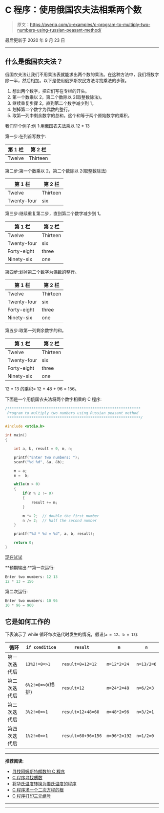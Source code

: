 # C 程序：使用俄国农夫法相乘两个数

> 原文：<https://overiq.com/c-examples/c-program-to-multiply-two-numbers-using-russian-peasant-method/>

最后更新于 2020 年 9 月 23 日

* * *

## 什么是俄国农夫法？

俄国农夫法让我们不用乘法表就能求出两个数的乘法。在这种方法中，我们将数字除一半，然后相加。以下是使用俄罗斯农民方法寻找乘法的步骤。

1.  想出两个数字，把它们写在专栏的开头。
2.  第一个数乘以 2，第二个数除以 2(取整数除法)。
3.  继续重复步骤 2，直到第二个数字减少到 1。
4.  划掉第二个数字为偶数的整行。
5.  取第一列中剩余数字的总和。这个和等于两个原始数字的乘积。

我们举个例子:例 1:用俄国农夫法乘以 12 * 13

第一步:在列首写数字:

| 第 1 栏 | 第 2 栏 |
| --- | --- |
| Twelve | Thirteen |

第二步:第一个数乘以 2，第二个数除以 2(取整数除法)

| 第 1 栏 | 第 2 栏 |
| --- | --- |
| Twelve | Thirteen |
| Twenty-four | six |

第三步:继续重复第二步，直到第二个数字减少到 1。

| 第 1 栏 | 第 2 栏 |
| --- | --- |
| Twelve | Thirteen |
| Twenty-four | six |
| Forty-eight | three |
| Ninety-six | one |

第四步:划掉第二个数字为偶数的整行。

| 第 1 栏 | 第 2 栏 |
| --- | --- |
| Twelve | Thirteen |
| Twenty-four | six |
| Forty-eight | three |
| Ninety-six | one |

第五步:取第一列剩余数字的和。

| 第 1 栏 | 第 2 栏 |
| --- | --- |
| Twelve | Thirteen |
| Twenty-four | six |
| Forty-eight | three |
| Ninety-six | one |

12 * 13 的乘积= 12 + 48 + 96 = 156。

下面是一个用俄国农夫法将两个数字相乘的 C 程序:

```c
/*************************************************************
 Program to multiply two numbers using Russian peasant method
 *************************************************************/

#include <stdio.h>

int main() 
{

    int a, b, result = 0, m, n;   

    printf("Enter two numbers: ");
    scanf("%d %d", &a, &b);

    m = a;
    n =  b;

    while(n > 0)
    {                
        if(n % 2 != 0)
        {
            result += m;
        }    

        m *= 2;  // double the first number         
        n /= 2;  // half the second number
    }

    printf("%d * %d = %d", a, b, result);

    return 0;
}

```

[现在试试](https://overiq.com/c-online-compiler/zX7/)

**预期输出:**第一次运行:

```c
Enter two numbers: 12 13
12 * 13 = 156

```

第二次运行:

```c
Enter two numbers: 10 96
10 * 96 = 960

```

## 它是如何工作的

下表演示了 while 循环每次迭代时发生的情况，假设(`a = 12`、`b = 13`):

| 循环 | `if condition` | `result` | `m` | `n` |
| --- | --- | --- | --- | --- |
| 第一次迭代后 | `13%2!=0=>1` | `result=0+12=12` | `m=12*2=24` | `n=13/2=6` |
| 第二次迭代后 | `6%2!=0=>0`(横排) | `result=12` | `m=24*2=48` | `n=6/2=3` |
| 第三次迭代后 | `3%2!=0=>1` | `result=12+48=60` | `m=48*2=96` | `n=3/2=1` |
| 第四次迭代后 | `1%2!=0=>1` | `result=60+96=156` | `m=96*2=192` | `n=1/2=0` |

* * *

**推荐阅读:**

*   [寻找阿姆斯特朗数的 C 程序](/c-examples/c-program-to-find-prime-numbers/)
*   [C 程序寻找质数](/c-examples/c-program-to-find-prime-numbers/)
*   [将华氏温度转换为摄氏温度的程序](/c-examples/c-program-to-convert-the-temperature-in-fahrenheit-to-celsius/)
*   [C 程序求一个二次方程的根](/c-examples/c-program-to-find-the-roots-of-a-quadratic-equation/)
*   [C 程序打印三元组号](/c-examples/c-program-to-print-triad-numbers/)

* * *

* * *